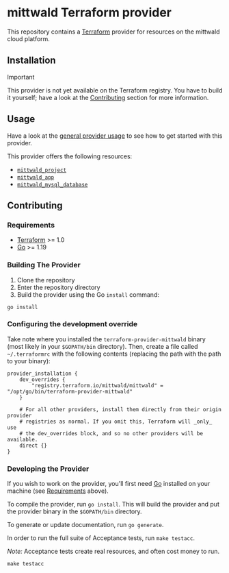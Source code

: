 # mittwald Terraform provider

This repository contains a [Terraform](https://www.terraform.io) provider for resources on the mittwald cloud platform. 

## Installation

> [!IMPORTANT]
> This provider is not yet available on the Terraform registry. You have to build it yourself; have a look at the [Contributing](#contributing) section for more information.

## Usage

Have a look at the [general provider usage](./docs/index.md) to see how to get started with this provider.

This provider offers the following resources:

- [`mittwald_project`](./docs/resources/project.md)
- [`mittwald_app`](./docs/resources/app.md)
- [`mittwald_mysql_database`](./docs/resources/mysql_database.md)

## Contributing

### Requirements

- [Terraform](https://developer.hashicorp.com/terraform/downloads) >= 1.0
- [Go](https://golang.org/doc/install) >= 1.19

### Building The Provider

1. Clone the repository
1. Enter the repository directory
1. Build the provider using the Go `install` command:

```shell
go install
```

### Configuring the development override

Take note where you installed the `terraform-provider-mittwald` binary (most likely in your `$GOPATH/bin` directory). Then, create a file called `~/.terraformrc` with the following contents (replacing the path with the path to your binary):

```
provider_installation {
    dev_overrides {
        "registry.terraform.io/mittwald/mittwald" = "/opt/go/bin/terraform-provider-mittwald"
    }

    # For all other providers, install them directly from their origin provider
    # registries as normal. If you omit this, Terraform will _only_ use
    # the dev_overrides block, and so no other providers will be available.
    direct {}
}
```

### Developing the Provider

If you wish to work on the provider, you'll first need [Go](http://www.golang.org) installed on your machine (see [Requirements](#requirements) above).

To compile the provider, run `go install`. This will build the provider and put the provider binary in the `$GOPATH/bin` directory.

To generate or update documentation, run `go generate`.

In order to run the full suite of Acceptance tests, run `make testacc`.

*Note:* Acceptance tests create real resources, and often cost money to run.

```shell
make testacc
```
